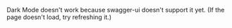 <head>
    <link rel="stylesheet" href="https://unpkg.com/swagger-ui-dist@5.9.1/swagger-ui.css" />
    <!-- <link rel="stylesheet" href="/assets/swagger.css" /> -->
</head>

Dark Mode doesn't work because swagger-ui doesn't support it yet.
(If the page doesn't load, try refreshing it.)

<div id="swagger-ui"></div>
<script src="https://unpkg.com/swagger-ui-dist@5.9.1/swagger-ui-bundle.js" crossorigin></script>
<script>
    window.onload = () => {
        window.ui = SwaggerUIBundle({
            url: '/assets/openapi.json',
            dom_id: '#swagger-ui',
            supportedSubmitMethods: [],
        });

        setTimeout(() => {
            document.body.setAttribute('data-md-color-scheme', 'default');
        }, 1000);
    };
</script>